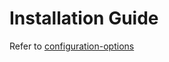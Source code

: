 # Installation Guide

Refer to [configuration-options](../../../learn/product-and-developer-guide/discussion-forum/configuration-options/ "mention")
